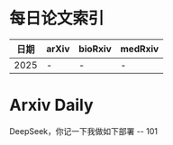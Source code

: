 # 每日论文索引

| 日期 | arXiv | bioRxiv | medRxiv |
|------|-------|---------|---------|
| 2025 | - | - | - |



































































































































































































































































































































































































































































































# Arxiv Daily


DeepSeek，你记一下我做如下部署 -- 101
